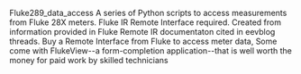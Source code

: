 Fluke289_data_access
A series of Python scripts to access measurements from Fluke 28X meters. Fluke IR Remote Interface required. Created from information provided in Fluke Remote IR documentaton cited in eevblog threads. Buy a Remote Interface from Fluke to access meter data, Some come with FlukeView--a form-completion application--that is well worth the money for paid work by skilled technicians
